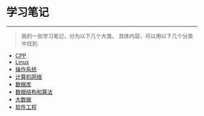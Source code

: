 # 学习笔记

---

> 我的一些学习笔记，分为以下几个大类。
> 具体内容，可以用以下几个分类中找到.


- [CPP](CPP/README.md)
- [Linux](GUNLinux/README.md)
- [操作系统](操作系统/README.md)
- [计算机网络](计算机网络/README.md)
- [数据库](数据库/README.md)
- [数据结构和算法](数据结构和算法/README.md)
- [大数据](大数据/README.md)
- [软件工程](软件工程/README.md)

